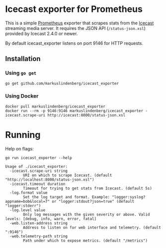 # Icecast exporter for Prometheus

This is a simple [Prometheus](https://prometheus.io/) exporter that scrapes stats from the [Icecast](http://icecast.org/) streaming media server. It requires the JSON API (`/status-json.xsl`)
provided by Icecast 2.4.0 or newer.

By default icecast_exporter listens on port 9146 for HTTP requests.

## Installation

### Using `go get`

```bash
go get github.com/markuslindenberg/icecast_exporter
```
### Using Docker

```
docker pull markuslindenberg/icecast_exporter
docker run --rm -p 9146:9146 markuslindenberg/icecast_exporter -icecast.scrape-uri http://icecast:8000/status-json.xsl
```

# Running

Help on flags:
```
go run icecast_exporter --help

Usage of ./icecast_exporter:
  -icecast.scrape-uri string
    	URI on which to scrape Icecast. (default "http://localhost:8000/status-json.xsl")
  -icecast.timeout duration
    	Timeout for trying to get stats from Icecast. (default 5s)
  -log.format value
    	Set the log target and format. Example: "logger:syslog?appname=bob&local=7" or "logger:stdout?json=true" (default "logger:stderr")
  -log.level value
    	Only log messages with the given severity or above. Valid levels: [debug, info, warn, error, fatal]
  -web.listen-address string
    	Address to listen on for web interface and telemetry. (default ":9146")
  -web.telemetry-path string
    	Path under which to expose metrics. (default "/metrics")
```
